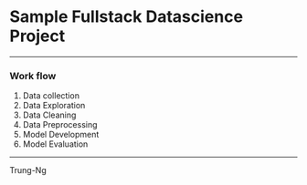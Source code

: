 # Sample Fullstack Datascience Project
-----------------------

### Work flow

1. Data collection
2. Data Exploration
3. Data Cleaning
4. Data Preprocessing
5. Model Development
6. Model Evaluation

--------------------------
Trung-Ng
